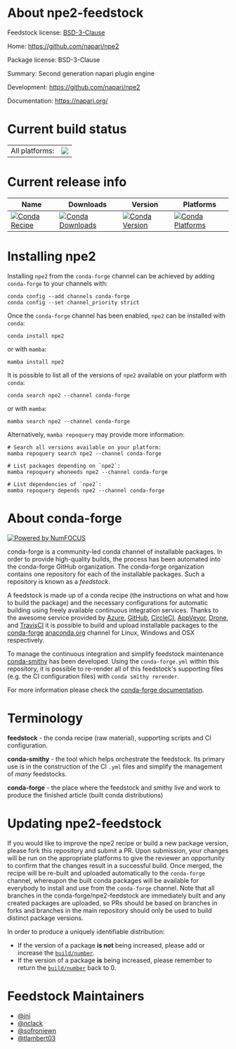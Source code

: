 About npe2-feedstock
====================

Feedstock license: [BSD-3-Clause](https://github.com/conda-forge/npe2-feedstock/blob/main/LICENSE.txt)

Home: https://github.com/napari/npe2

Package license: BSD-3-Clause

Summary: Second generation napari plugin engine

Development: https://github.com/napari/npe2

Documentation: https://napari.org/

Current build status
====================


<table><tr><td>All platforms:</td>
    <td>
      <a href="https://dev.azure.com/conda-forge/feedstock-builds/_build/latest?definitionId=14983&branchName=main">
        <img src="https://dev.azure.com/conda-forge/feedstock-builds/_apis/build/status/npe2-feedstock?branchName=main">
      </a>
    </td>
  </tr>
</table>

Current release info
====================

| Name | Downloads | Version | Platforms |
| --- | --- | --- | --- |
| [![Conda Recipe](https://img.shields.io/badge/recipe-npe2-green.svg)](https://anaconda.org/conda-forge/npe2) | [![Conda Downloads](https://img.shields.io/conda/dn/conda-forge/npe2.svg)](https://anaconda.org/conda-forge/npe2) | [![Conda Version](https://img.shields.io/conda/vn/conda-forge/npe2.svg)](https://anaconda.org/conda-forge/npe2) | [![Conda Platforms](https://img.shields.io/conda/pn/conda-forge/npe2.svg)](https://anaconda.org/conda-forge/npe2) |

Installing npe2
===============

Installing `npe2` from the `conda-forge` channel can be achieved by adding `conda-forge` to your channels with:

```
conda config --add channels conda-forge
conda config --set channel_priority strict
```

Once the `conda-forge` channel has been enabled, `npe2` can be installed with `conda`:

```
conda install npe2
```

or with `mamba`:

```
mamba install npe2
```

It is possible to list all of the versions of `npe2` available on your platform with `conda`:

```
conda search npe2 --channel conda-forge
```

or with `mamba`:

```
mamba search npe2 --channel conda-forge
```

Alternatively, `mamba repoquery` may provide more information:

```
# Search all versions available on your platform:
mamba repoquery search npe2 --channel conda-forge

# List packages depending on `npe2`:
mamba repoquery whoneeds npe2 --channel conda-forge

# List dependencies of `npe2`:
mamba repoquery depends npe2 --channel conda-forge
```


About conda-forge
=================

[![Powered by
NumFOCUS](https://img.shields.io/badge/powered%20by-NumFOCUS-orange.svg?style=flat&colorA=E1523D&colorB=007D8A)](https://numfocus.org)

conda-forge is a community-led conda channel of installable packages.
In order to provide high-quality builds, the process has been automated into the
conda-forge GitHub organization. The conda-forge organization contains one repository
for each of the installable packages. Such a repository is known as a *feedstock*.

A feedstock is made up of a conda recipe (the instructions on what and how to build
the package) and the necessary configurations for automatic building using freely
available continuous integration services. Thanks to the awesome service provided by
[Azure](https://azure.microsoft.com/en-us/services/devops/), [GitHub](https://github.com/),
[CircleCI](https://circleci.com/), [AppVeyor](https://www.appveyor.com/),
[Drone](https://cloud.drone.io/welcome), and [TravisCI](https://travis-ci.com/)
it is possible to build and upload installable packages to the
[conda-forge](https://anaconda.org/conda-forge) [anaconda.org](https://anaconda.org/)
channel for Linux, Windows and OSX respectively.

To manage the continuous integration and simplify feedstock maintenance
[conda-smithy](https://github.com/conda-forge/conda-smithy) has been developed.
Using the ``conda-forge.yml`` within this repository, it is possible to re-render all of
this feedstock's supporting files (e.g. the CI configuration files) with ``conda smithy rerender``.

For more information please check the [conda-forge documentation](https://conda-forge.org/docs/).

Terminology
===========

**feedstock** - the conda recipe (raw material), supporting scripts and CI configuration.

**conda-smithy** - the tool which helps orchestrate the feedstock.
                   Its primary use is in the construction of the CI ``.yml`` files
                   and simplify the management of *many* feedstocks.

**conda-forge** - the place where the feedstock and smithy live and work to
                  produce the finished article (built conda distributions)


Updating npe2-feedstock
=======================

If you would like to improve the npe2 recipe or build a new
package version, please fork this repository and submit a PR. Upon submission,
your changes will be run on the appropriate platforms to give the reviewer an
opportunity to confirm that the changes result in a successful build. Once
merged, the recipe will be re-built and uploaded automatically to the
`conda-forge` channel, whereupon the built conda packages will be available for
everybody to install and use from the `conda-forge` channel.
Note that all branches in the conda-forge/npe2-feedstock are
immediately built and any created packages are uploaded, so PRs should be based
on branches in forks and branches in the main repository should only be used to
build distinct package versions.

In order to produce a uniquely identifiable distribution:
 * If the version of a package **is not** being increased, please add or increase
   the [``build/number``](https://docs.conda.io/projects/conda-build/en/latest/resources/define-metadata.html#build-number-and-string).
 * If the version of a package **is** being increased, please remember to return
   the [``build/number``](https://docs.conda.io/projects/conda-build/en/latest/resources/define-metadata.html#build-number-and-string)
   back to 0.

Feedstock Maintainers
=====================

* [@jni](https://github.com/jni/)
* [@nclack](https://github.com/nclack/)
* [@sofroniewn](https://github.com/sofroniewn/)
* [@tlambert03](https://github.com/tlambert03/)

